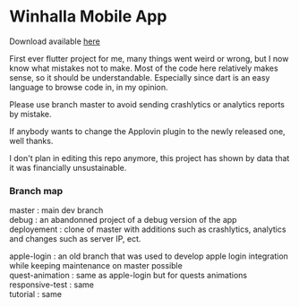 # Winhalla Mobile App
Download available [here](https://play.google.com/store/apps/details?id=com.winhalla.app)

First ever flutter project for me, many things went weird or wrong, but I now know what mistakes not to make.
Most of the code here relatively makes sense, so it should be understandable. Especially since dart is an easy language to browse code in, in my opinion.

Please use branch master to avoid sending crashlytics or analytics reports by mistake.

If anybody wants to change the Applovin plugin to the newly released one, well thanks.

I don't plan in editing this repo anymore, this project has shown by data that it was financially unsustainable.

### Branch map
master : main dev branch  
debug : an abandonned project of a debug version of the app  
deployement : clone of master with additions such as crashlytics, analytics and changes such as server IP, ect.  

apple-login : an old branch that was used to develop apple login integration while keeping maintenance on master possible  
quest-animation : same as apple-login but for quests animations  
responsive-test : same  
tutorial : same  